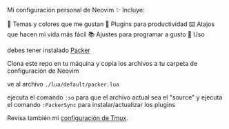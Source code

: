 Mi configuración personal de Neovim ✨
Incluye:

🎨 Temas y colores que me gustan
🔧 Plugins para productividad
⌨️ Atajos que hacen mi vida más fácil
📚 Ajustes para programar a gusto
🚀 Uso

debes tener instalado [Packer](https://github.com/wbthomason/packer.nvim)

Clona este repo en tu máquina y copia los archivos a tu carpeta de configuración de Neovim

ve al archivo `./lua/default/packer.lua`

ejecuta el comando `:so` para que el archivo actual sea el "source"
y ejecuta el comando `:PackerSync` para instalar/actualizar los plugins

Revisa también mi [configuración de Tmux](https://github.com/TommyBermu/tmux).
